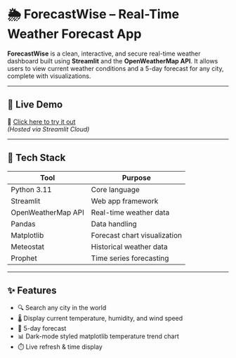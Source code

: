 # 🌦️ ForecastWise – Real-Time Weather Forecast App

**ForecastWise** is a clean, interactive, and secure real-time weather dashboard built using **Streamlit** and the **OpenWeatherMap API**. It allows users to view current weather conditions and a 5-day forecast for any city, complete with visualizations.

---

## 🚀 Live Demo

🔗 [Click here to try it out](https://shreya150804-weather-forecast-app.streamlit.app)  
*(Hosted via Streamlit Cloud)*

---

## 🧰 Tech Stack

| Tool               | Purpose                          |
|--------------------|----------------------------------|
| Python 3.11        | Core language                    |
| Streamlit          | Web app framework                |
| OpenWeatherMap API | Real-time weather data           |
| Pandas             | Data handling                    |
| Matplotlib         | Forecast chart visualization     |
| Meteostat          | Historical weather data          |
| Prophet            | Time series forecasting          |

---

## ✨ Features

- 🔍 Search any city in the world
- 🌡️ Display current temperature, humidity, and wind speed
- 📅 5-day forecast
- 📊 Dark-mode styled matplotlib temperature trend chart
- ⏱️ Live refresh & time display
